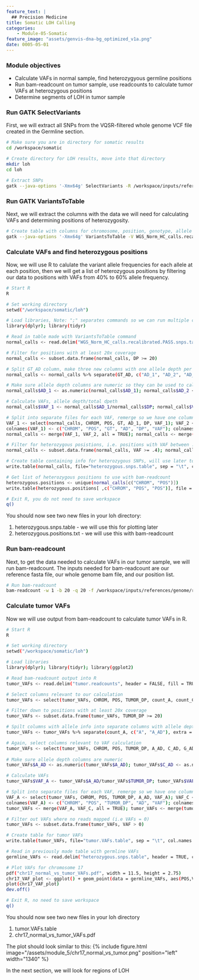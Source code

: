 ```yaml
---
feature_text: |
  ## Precision Medicine
title: Somatic LOH Calling
categories:
    - Module-05-Somatic
feature_image: "assets/genvis-dna-bg_optimized_v1a.png"
date: 0005-05-01
---
```


### Module objectives
- Calculate VAFs in normal sample, find heterozygyous germline positions
- Run bam-readcount on tumor sample, use readcounts to calculate tumor VAFs at heterozygous positions
- Determine segments of LOH in tumor sample

### Run GATK SelectVariants 

First, we will extract all SNPs from the VQSR-filtered whole genome VCF file created in the Germline section.

```bash
# Make sure you are in directory for somatic results
cd /workspace/somatic

# Create directory for LOH results, move into that directory
mkdir loh
cd loh

# Extract SNPs
gatk --java-options '-Xmx64g' SelectVariants -R /workspace/inputs/references/genome/ref_genome.fa -V /workspace/germline/WGS_Norm_HC_calls_recalibrated.PASS.vcf -select-type SNP -O WGS_Norm_HC_calls.recalibrated.PASS.snps.vcf
```

### Run GATK VariantsToTable
Next, we will extract the columns with the data we will need for calculating VAFs and determining positions of heterozygosity. 

```bash
# Create table with columns for chromosome, position, genotype, allele depth, total depth
gatk --java-options '-Xmx64g' VariantsToTable -V WGS_Norm_HC_calls.recalibrated.PASS.snps.vcf -F CHROM -F POS -GF GT -GF AD -GF DP -O WGS_Norm_HC_calls.recalibrated.PASS.snps.table
```

### Calculate VAFs and find heterozygous positions
Now, we will use R to calulate the variant allele frequencies for each allele at each position, then we will get a list of heterozygous positions by filtering our data to positions with VAFs from 40% to 60% allele frequency.

```bash
# Start R
R

# Set working directory
setwd("/workspace/somatic/loh") 

# Load libraries, Note: ";" separates commands so we can run multiple commands in one line
library(dplyr); library(tidyr)

# Read in table made with VariantsToTable command
normal_calls <- read.delim("WGS_Norm_HC_calls.recalibrated.PASS.snps.table", header = TRUE, col.names = c("CHROM", "POS", "GT", "GT_AD", "DP"))

# Filter for positions with at least 20x coverage
normal_calls <- subset.data.frame(normal_calls, DP >= 20)

# Split GT_AD column, make three new columns with one allele depth per column
normal_calls <- normal_calls %>% separate(GT_AD, c("AD_1", "AD_2", "AD_3"), remove = FALSE, fill = "right")

# Make sure allele depth columns are numeric so they can be used to calculate VAFs
normal_calls$AD_1 <- as.numeric(normal_calls$AD_1); normal_calls$AD_2 <- as.numeric(normal_calls$AD_2); normal_calls$AD_3 <- as.numeric(normal_calls$AD_3) 

# Calculate VAFs, allele depth/total dpeth
normal_calls$VAF_1 <- normal_calls$AD_1/normal_calls$DP; normal_calls$VAF_2 <- normal_calls$AD_2/normal_calls$DP; normal_calls$VAF_3 <- normal_calls$AD_3/normal_calls$DP

# Split into separate files for each VAF, remerge so we have one column with all VAFs to filter for heterozygous variants
VAF_1 <- select(normal_calls, CHROM, POS, GT, AD_1, DP, VAF_1); VAF_2 <- select(normal_calls, CHROM, POS, GT, AD_2, DP, VAF_2); VAF_3 <- select(normal_calls, CHROM, POS, GT, AD_3, DP, VAF_3)
colnames(VAF_1) <- c("CHROM", "POS", "GT", "AD", "DP", "VAF"); colnames(VAF_2) <- c("CHROM", "POS", "GT", "AD", "DP", "VAF"); colnames(VAF_3) <- c("CHROM", "POS", "GT", "AD", "DP", "VAF") 
normal_calls <- merge(VAF_1, VAF_2, all = TRUE); normal_calls <- merge(normal_calls, VAF_3, all = TRUE)

# Filter for heterozygous posistions, i.e. positions with VAF between .4 and .6
normal_calls <- subset.data.frame(normal_calls, VAF >= .4); normal_calls <- subset.data.frame(normal_calls, VAF <= .6)

# Create table containing info for heterozygous SNPs, will use later to plot results
write.table(normal_calls, file="heterozygous.snps.table", sep = "\t", col.names = TRUE, row.names = FALSE, quote = FALSE)

# Get list of heterozygous positions to use with bam-readcount
heterozygous.positions <- unique(normal_calls[c("CHROM", "POS")])
write.table(heterozygous.positions[ ,c("CHROM", "POS", "POS")], file = "heterozygous.positions.txt", sep="\t", col.names = FALSE, row.names = FALSE, quote = FALSE)

# Exit R, you do not need to save workspace 
q()
```
You should now see two new files in your loh directory:
1. heterozygous.snps.table - we will use this for plotting later
2. heterozygous.positions.txt - we will use this with bam-readcount

### Run bam-readcount
Next, to get the data needed to calculate VAFs in our tumor sample, we will run bam-readcount. The inputs needed for bam-readcount are our reference fasta file, our whole genome bam file, and our position list.

```bash
# Run bam-readcount
bam-readcount -w 1 -b 20 -q 20 -f /workspace/inputs/references/genome/ref_genome.fa -l heterozygous.positions.txt /workspace/align/WGS_Tumor_merged_sorted_mrkdup_bqsr.bam chr17 > tumor.readcounts
```

### Calculate tumor VAFs
Now we will use output from bam-readcount to calculate tumor VAFs in R.

```bash
# Start R
R

# Set working directory
setwd("/workspace/somatic/loh")

# Load libraries
library(dplyr); library(tidyr); library(ggplot2)

# Read bam-readcount output into R
tumor_VAFs <- read.delim("tumor.readcounts", header = FALSE, fill = TRUE, col.names = c("CHROM", "POS", "REF", "TUMOR_DP", "5", "count_A", "count_C", "count_G", "count_T", "11", "12", "13", "14"))

# Select columns relevant to our calculation
tumor_VAFs <- select(tumor_VAFs, CHROM, POS, TUMOR_DP, count_A, count_C, count_G, count_T)

# Filter down to positions with at least 20x coverage
tumor_VAFs <- subset.data.frame(tumor_VAFs, TUMOR_DP >= 20)

# Spilt columns with allele info into separate columns with allele depth
tumor_VAFs <- tumor_VAFs %>% separate(count_A, c("A", "A_AD"), extra = "drop"); tumor_VAFs <- tumor_VAFs %>% separate(count_C, c("C", "C_AD"), extra = "drop"); tumor_VAFs <- tumor_VAFs %>% separate(count_G, c("G", "G_AD"), extra = "drop"); tumor_VAFs <- tumor_VAFs %>% separate(count_T, c("T", "T_AD"), extra = "drop")

# Again, select columns relevant to VAF calculation
tumor_VAFs <- select(tumor_VAFs, CHROM, POS, TUMOR_DP, A_AD, C_AD, G_AD, T_AD)
 
# Make sure allele depth columns are numeric
tumor_VAFs$A_AD <- as.numeric(tumor_VAFs$A_AD); tumor_VAFs$C_AD <- as.numeric(tumor_VAFs$C_AD); tumor_VAFs$G_AD <- as.numeric(tumor_VAFs$G_AD); tumor_VAFs$T_AD <- as.numeric(tumor_VAFs$T_AD)

# Calculate VAFs
tumor_VAFs$VAF_A <- tumor_VAFs$A_AD/tumor_VAFs$TUMOR_DP; tumor_VAFs$VAF_C <- tumor_VAFs$C_AD/tumor_VAFs$TUMOR_DP; tumor_VAFs$VAF_G <- tumor_VAFs$G_AD/tumor_VAFs$TUMOR_DP; tumor_VAFs$VAF_T <- tumor_VAFs$T_AD/tumor_VAFs$TUMOR_DP

# Split into separate files for each VAF, remerge so we have one column with all tumor VAFs
VAF_A <- select(tumor_VAFs, CHROM, POS, TUMOR_DP, A_AD, VAF_A); VAF_C <- select(tumor_VAFs, CHROM, POS, TUMOR_DP, C_AD, VAF_C); VAF_G <- select(tumor_VAFs, CHROM, POS, TUMOR_DP, G_AD, VAF_G); VAF_T <- select(tumor_VAFs, CHROM, POS, TUMOR_DP, T_AD, VAF_T)
colnames(VAF_A) <- c("CHROM", "POS", "TUMOR_DP", "AD", "VAF"); colnames(VAF_C) <- c("CHROM", "POS", "TUMOR_DP", "AD", "VAF"); colnames(VAF_G) <- c("CHROM", "POS", "TUMOR_DP", "AD", "VAF"); colnames(VAF_T)<- c("CHROM", "POS", "TUMOR_DP", "AD", "VAF")
tumor_VAFs <- merge(VAF_A, VAF_C, all = TRUE); tumor_VAFs <- merge(tumor_VAFs, VAF_G, all = TRUE); tumor_VAFs <- merge(tumor_VAFs, VAF_T, all = TRUE)

# Filter out VAFs where no reads mapped (i.e VAFs = 0)
tumor_VAFs <- subset.data.frame(tumor_VAFs, VAF > 0)

# Create table for tumor VAFs
write.table(tumor_VAFs, file="tumor.VAFs.table", sep = "\t", col.names = TRUE, row.names = FALSE, quote = FALSE)

# Read in previously made table with germline VAFs
germline_VAFs <- read.delim("heterozygous.snps.table", header = TRUE, col.names = c("CHROM", "POS", "GT", "AD", "DP", "VAF"))

# Plot VAFs for chromosome 17
pdf("chr17_normal_vs_tumor_VAFs.pdf", width = 11.5, height = 2.75)
chr17_VAF_plot <- ggplot() + geom_point(data = germline_VAFs, aes(POS,VAF), color="blue", size = .75) + geom_point(data = tumor_VAFs, aes(POS,VAF), color="green", size = .75) + xlab("Chromosome Position") + ylab("VAF")
plot(chr17_VAF_plot)
dev.off()

# Exit R, no need to save workspace
q()
```
You should now see two new files in your loh directory
1. tumor.VAFs.table
2. chr17_normal_vs_tumor_VAFs.pdf

The plot should look similar to this:
{% include figure.html image="/assets/module_5/chr17_normal_vs_tumor.png" position="left" width="1340" %}

In the next section, we will look for regions of LOH 
